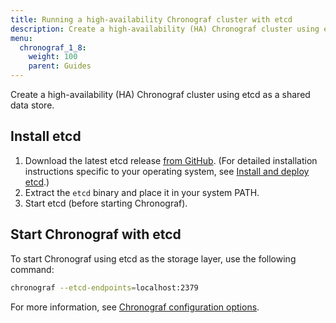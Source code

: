 ```yaml
---
title: Running a high-availability Chronograf cluster with etcd
description: Create a high-availability (HA) Chronograf cluster using etcd.
menu:
  chronograf_1_8:
    weight: 100
    parent: Guides
---
```


Create a high-availability (HA) Chronograf cluster using etcd as a shared data store.

## Install etcd

1. Download the latest etcd release [from GitHub](https://github.com/etcd-io/etcd/releases/).
   (For detailed installation instructions specific to your operating system, see [Install and deploy etcd](http://play.etcd.io/install).)
2. Extract the `etcd` binary and place it in your system PATH.
3. Start etcd (before starting Chronograf).

## Start Chronograf with etcd

To start Chronograf using etcd as the storage layer, use the following command:

```sh
chronograf --etcd-endpoints=localhost:2379
```

For more information, see [Chronograf configuration options](/chronograf/v1.8/administration/config-options#etcd-options).

